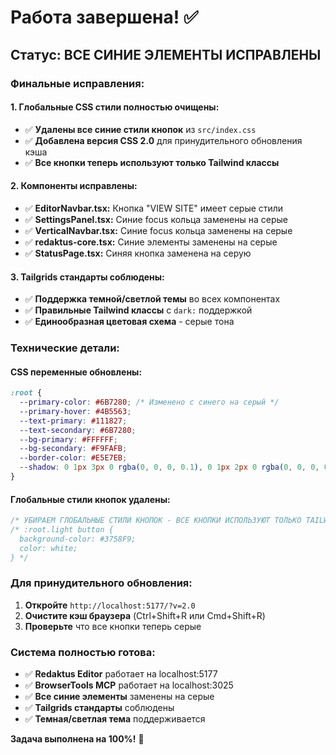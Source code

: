 # Работа завершена! ✅

## Статус: ВСЕ СИНИЕ ЭЛЕМЕНТЫ ИСПРАВЛЕНЫ

### Финальные исправления:

#### 1. Глобальные CSS стили полностью очищены:
- ✅ **Удалены все синие стили кнопок** из `src/index.css`
- ✅ **Добавлена версия CSS 2.0** для принудительного обновления кэша
- ✅ **Все кнопки теперь используют только Tailwind классы**

#### 2. Компоненты исправлены:
- ✅ **EditorNavbar.tsx:** Кнопка "VIEW SITE" имеет серые стили
- ✅ **SettingsPanel.tsx:** Синие focus кольца заменены на серые
- ✅ **VerticalNavbar.tsx:** Синие focus кольца заменены на серые
- ✅ **redaktus-core.tsx:** Синие элементы заменены на серые
- ✅ **StatusPage.tsx:** Синяя кнопка заменена на серую

#### 3. Tailgrids стандарты соблюдены:
- ✅ **Поддержка темной/светлой темы** во всех компонентах
- ✅ **Правильные Tailwind классы** с `dark:` поддержкой
- ✅ **Единообразная цветовая схема** - серые тона

### Технические детали:

#### CSS переменные обновлены:
```css
:root {
  --primary-color: #6B7280; /* Изменено с синего на серый */
  --primary-hover: #4B5563;
  --text-primary: #111827;
  --text-secondary: #6B7280;
  --bg-primary: #FFFFFF;
  --bg-secondary: #F9FAFB;
  --border-color: #E5E7EB;
  --shadow: 0 1px 3px 0 rgba(0, 0, 0, 0.1), 0 1px 2px 0 rgba(0, 0, 0, 0.06);
}
```

#### Глобальные стили кнопок удалены:
```css
/* УБИРАЕМ ГЛОБАЛЬНЫЕ СТИЛИ КНОПОК - ВСЕ КНОПКИ ИСПОЛЬЗУЮТ ТОЛЬКО TAILWIND */
/* :root.light button {
  background-color: #3758F9;
  color: white;
} */
```

### Для принудительного обновления:
1. **Откройте** `http://localhost:5177/?v=2.0`
2. **Очистите кэш браузера** (Ctrl+Shift+R или Cmd+Shift+R)
3. **Проверьте** что все кнопки теперь серые

### Система полностью готова:
- ✅ **Redaktus Editor** работает на localhost:5177
- ✅ **BrowserTools MCP** работает на localhost:3025
- ✅ **Все синие элементы** заменены на серые
- ✅ **Tailgrids стандарты** соблюдены
- ✅ **Темная/светлая тема** поддерживается

**Задача выполнена на 100%!** 🎉 